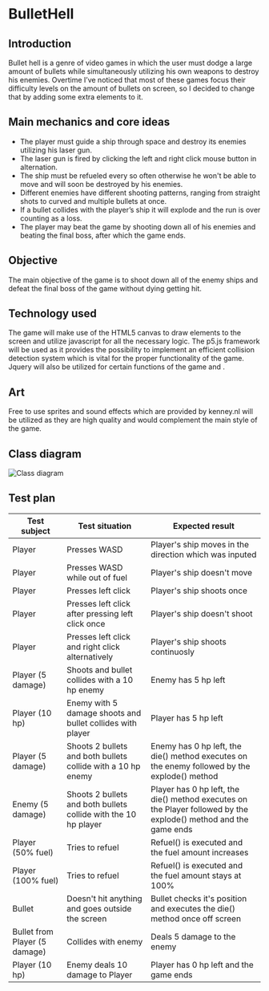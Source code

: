 # BulletHell
## Introduction
Bullet hell is a genre of video games in which the user must dodge a large amount of bullets while simultaneously utilizing his own weapons to destroy his enemies. Overtime I’ve noticed that most of these games focus their difficulty levels on the amount of bullets on screen, so I decided to change that by adding some extra elements to it.

## Main mechanics and core ideas
* The player must guide a ship through space and destroy its enemies utilizing his laser gun.
* The laser gun is fired by clicking the left and right click mouse button in alternation.
* The ship must be refueled every so often otherwise he won't be able to move and will soon be destroyed by his enemies.
* Different enemies have different shooting patterns, ranging from straight shots to curved and multiple bullets at once.
* If a bullet collides with the player’s ship it will explode and the run is over counting as a loss.
* The player may beat the game by shooting down all of his enemies and beating the final boss, after which the game ends.

## Objective
The main objective of the game is to shoot down all of the enemy ships and defeat the final boss of the game without dying getting hit.

## Technology used
The game will make use of the HTML5 canvas to draw elements to the screen and utilize javascript for all the necessary logic. The p5.js framework will be used as it provides the possibility to implement an efficient collision detection system which is vital for the proper functionality of the game. Jquery will also be utilized for certain functions of the game and .

## Art
Free to use sprites and sound effects which are provided by kenney.nl will be utilized as they are high quality and would complement the main style of the game.

## Class diagram
![Class diagram](https://i.imgur.com/FkIOito.png)

## Test plan

| Test subject | Test situation | Expected result |
| --- | --- | --- |
| Player | Presses WASD | Player's ship moves in the direction which was inputed |
| Player | Presses WASD while out of fuel | Player's ship doesn't move |
| Player | Presses left click | Player's ship shoots once |
| Player | Presses left click after pressing left click once | Player's ship doesn't shoot |
| Player | Presses left click and right click alternatively | Player's ship shoots continuosly |
| Player (5 damage) | Shoots and bullet collides with a 10 hp enemy | Enemy has 5 hp left |
| Player (10 hp) | Enemy with 5 damage shoots and bullet collides with player | Player has 5 hp left |
| Player (5 damage) | Shoots 2 bullets and both bullets collide with a 10 hp enemy | Enemy has 0 hp left, the die() method executes on the enemy followed by the explode() method |
| Enemy (5 damage) | Shoots 2 bullets and both bullets collide with the 10 hp player | Player has 0 hp left, the die() method executes on the Player followed by the explode() method and the game ends|
| Player (50% fuel) | Tries to refuel | Refuel() is executed and the fuel amount increases |
| Player (100% fuel) | Tries to refuel | Refuel() is executed and the fuel amount stays at 100% |
| Bullet | Doesn't hit anything and goes outside the screen | Bullet checks it's position and executes the die() method once off screen |
| Bullet from Player (5 damage) | Collides with enemy | Deals 5 damage to the enemy |
| Player (10 hp) | Enemy deals 10 damage to Player | Player has 0 hp left and the game ends |
